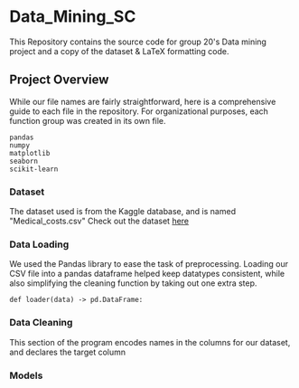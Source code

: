 # Data_Mining_SC
This Repository contains the source code for group 20's Data mining project and a copy of the dataset &amp; LaTeX formatting code.
## Project Overview
While our file names are fairly straightforward, here is a comprehensive guide to each file in the repository. For organizational purposes, each function group was created in its own file.
```
pandas 
numpy 
matplotlib
seaborn
scikit-learn
```
### Dataset
The dataset used is from the Kaggle database, and is named "Medical_costs.csv"
Check out the dataset [here](https://www.kaggle.com/datasets/waqi786/medical-costs)

### Data Loading
We used the Pandas library to ease the task of preprocessing. Loading our CSV file into a pandas dataframe helped keep datatypes consistent, while also simplifying the cleaning function by taking out one extra step.
```
def loader(data) -> pd.DataFrame:
```
### Data Cleaning
This section of the program encodes names in the columns for our dataset, and declares the target column

### Models


